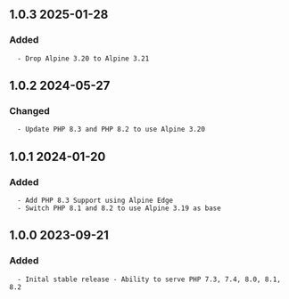 ## 1.0.3 2025-01-28 <dave at tiredofit dot ca>

   ### Added
      - Drop Alpine 3.20 to Alpine 3.21


## 1.0.2 2024-05-27 <dave at tiredofit dot ca>

   ### Changed
      - Update PHP 8.3 and PHP 8.2 to use Alpine 3.20


## 1.0.1 2024-01-20 <dave at tiredofit dot ca>

   ### Added
      - Add PHP 8.3 Support using Alpine Edge
      - Switch PHP 8.1 and 8.2 to use Alpine 3.19 as base


## 1.0.0 2023-09-21 <dave at tiredofit dot ca>

   ### Added
      - Inital stable release - Ability to serve PHP 7.3, 7.4, 8.0, 8.1, 8.2


